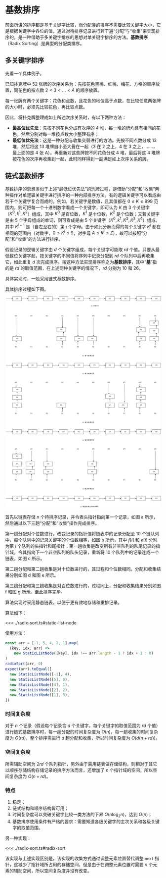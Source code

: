 # 基数排序

前面所讲的排序都是基于关键字比较，而分配类的排序不需要比较关键字大小，它是根据关键字中各位的值，通过对待排序记录进行若干遍“分配”与“收集”来实现排序的，是一种借助于多关键字排序的思想对单关键字排序的方法。**基数排序**（Radix Sorting）是典型的分配类排序。

## 多关键字排序

先看一个具体例子。

已知扑克牌中 52 张牌的次序关系为：先按花色黑桃、红桃、梅花、方格的顺序放置，同花色的按点数 $2<3<\ldots<A$ 的顺序放置。

每一张牌有两个关键字：花色和点数，且花色的地位高于点数，在比较任意两张牌的大小时，必须先比较花色，再比较点数。

因此，将扑克牌整理成如上所述次序关系时，有以下两种方法：

- **最高位优先法**：先按不同花色分成有次序的 4 堆，每一堆的牌均具有相同的花色，然后分别对每一堆按点数大小整理有序；
- **最低位优先法**：这是一种分配与收集交替进行的方法。先按不同点数分成 13 堆，然后将这 13 堆牌自小至大叠在一起（3 在 2 之上，4 在 3 之上，......，最上面的是 4 张 A）。再重新对这些牌按不同花色分成 4 堆，最后将这 4 堆牌按花色的次序再收集到一起，此时同样得到一副满足如上次序关系的牌。

## 链式基数排序

基数排序的思想类似于上述“最低位优先法”的洗牌过程，是借助“分配”和“收集”两种操作对单逻辑关键字进行排序的一种内部排序方法。有的逻辑关键字可以看成由若干个关键字复合而成的。例如，若关键字是数值，且其值都在 $0 \leqslant K \leqslant 999$ 范围内，则可把每一个十进制数字看成一个关键字，即可认为 $K$ 由 3 个关键字（$K^0,k^1,K^2$）组成，其中 $K^0$ 是百位数，$K^1$ 是十位数，$K^2$ 是个位数；又若关键字是由 5 个字母组成的单词，则可看成是由 5 个关键字（$K^0,k^1,K^2,K^3,K^4$）组成，其中 $K^{j-1}$ 是（自左至右的）第 $j$ 个字母。由于如此分解而得的每个关键字 $K^j$ 都在相同的范围内（对数字，$0 \leqslant K^j \leqslant 9$，对字母 $A \leqslant K^j \leqslant Z$），故可以按照“分配”和“收集”的方法进行排序。

假设记录的逻辑关键字由 $d$ 个关键字组成，每个关键字可能取 $rd$ 个值。只要从最低数位关键字起，按关键字的不同值将序列中记录分配到 $rd$ 个队列中后再收集它，如此重复 $d$ 次完成排序。按这种方法实现排序称之为**基数排序**，其中“**基**”指的是 $rd$ 的取值范围，在上述两种关键字的情况下，$rd$ 分别为 10 和 26。

具体实现时，一般采用链式基数排序。

具体排序过程如下图。

![radix sort example](./radix-sort-example.png)

首先以链表存储 $n$ 个待排序记录，并令表头指针指向第一个记录，如图 a 所示，然后通过以下三趟“分配”和“收集”操作完成排序。

第一趟分配对个位数进行，改变记录的指针值将链表中的记录分配至 10 个链队列中，每个队列中的记录关键字的个位数相等，如图 b 所示，其中 $f[i]$ 和 $e[i]$ 分别为第 $i$ 个队列的头指针和尾指针；第一趟收集是改变所有非空队列的队尾记录的指针域，令其指向下一个非空队列的队头记录，重新将 10 个队列中的记录连成一个链表，如图 c 所示。

第二趟分配和第二趟收集是对十位数进行的，其过程和个位数相同。分配和收集结果分别如图 d 和图 e 所示。

第三趟分配和第三趟收集是对百位数进行的，过程同上，分配和收集结果分别如图 f 和图 g 所示。至此排序完毕。

算法实现时采用静态链表，以便于更有效地存储和重排记录。

算法如下：

<<< ./radix-sort.ts#static-list-node

使用方法：

```ts
const arr = [-1, 5, 4, 2, 1].map(
  (key, idx, arr) =>
    new StaticListNode([key], idx !== arr.length - 1 ? idx + 1 : 0)
)
radixSort(arr, 0)
expect(arr).toEqual([
  new StaticListNode([-1], 4),
  new StaticListNode([5], 0),
  new StaticListNode([4], 1),
  new StaticListNode([2], 2),
  new StaticListNode([1], 3),
])
```

### 时间复杂度

对于 $n$ 个记录（假设每个记录含 $d$ 个关键字，每个关键字的取值范围为 $rd$ 个值）进行链式基数排序时，每一趟分配的时间复杂度为 $O(n)$，每一趟收集的时间复杂度为 $O(rd)$，整个排序需进行 $d$ 趟分配和收集，所以时间复杂度为 $O(d(n+rd))$。

### 空间复杂度

所需辅助空间为 $2rd$ 个队列指针，另外由于需用链表做存储结构，则相对于其它以顺序存储结构存储记录的排序方法而言，还增加了 $n$ 个指针域的空间，所以空间复杂度为 $O(n+rd)$。

### 特点

1. 稳定；
2. 链式结构和顺序结构皆可用；
3. 时间复杂度可以突破关键字比较一类方法的下界 $O(n\log_2n)$，达到 $O(n)$；
4. 基数排序使用条件有严格的要求：需要知道各级关键字的主次关系和各级关键字的取值范围。

另一种实现：

<<< ./radix-sort.ts#radix-sort

该实现与上述实现区别是，该实现的收集方式通过调整元素位置替代调整 `next` 指针，这减少了指针域所占用的存储空间，但是由于在调整元素位置时需要 $n$ 个元素的辅助空间，所以空间复杂度并没有改变。
